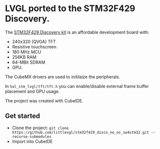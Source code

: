 # LVGL ported to the STM32F429 Discovery.

The [STM32F429 Discovery kit](https://www.st.com/en/evaluation-tools/32f429idiscovery.html) is an affordable development board with:
* 240x320 (QVGA) TFT
* Resistive touchscreen
* 180 MHz MCU
* 256KB RAM
* 64-MBit SDRAM
* GPU.

The CubeMX drivers are used to initilaize the peripherals. 

In `hal_stm_lvgl/tft/tft.h` you can enable/disable external frame buffer placement and GPU usage. 

The project was created with CubeIDE.

## Get started
- Clone the project: `git clone https://github.com/littlevgl/stm32f429_disco_no_os_sw4stm32.git --recurse-submodules`
- Import into CubeIDE
